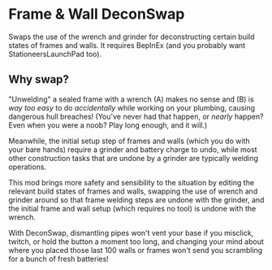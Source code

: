 # Frame & Wall DeconSwap

Swaps the use of the wrench and grinder for deconstructing certain build states of frames and walls. It requires BepInEx (and you probably want StationeersLaunchPad too).

## Why swap?

"Unwelding" a sealed frame with a wrench (A) makes no sense and (B) is _way too easy_ to do _accidentally_ while working on your plumbing, causing dangerous hull breaches! (You've never had that happen, or _nearly_ happen? Even when you were a noob? Play long enough, and it will.)

Meanwhile, the initial setup step of frames and walls (which you do with your bare hands) require a grinder and battery charge to undo, while most other construction tasks that are undone by a grinder are typically welding operations.

This mod brings more safety and sensibility to the situation by editing the relevant build states of frames and walls, swapping the use of wrench and grinder around so that frame welding steps are undone with the grinder, and the initial frame and wall setup (which requires no tool) is undone with the wrench.

With DeconSwap, dismantling pipes won't vent your base if you misclick, twitch, or hold the button a moment too long, and changing your mind about where you placed those last 100 walls or frames won't send you scrambling for a bunch of fresh batteries!

